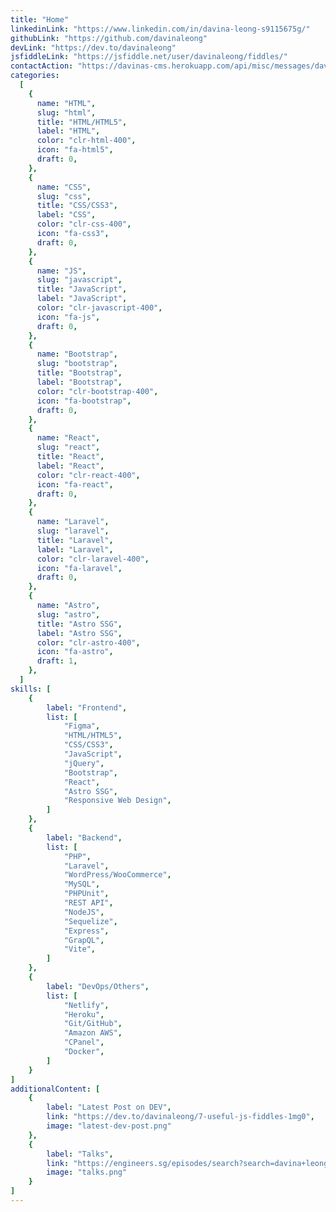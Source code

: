 ```yaml
---
title: "Home"
linkedinLink: "https://www.linkedin.com/in/davina-leong-s9115675g/"
githubLink: "https://github.com/davinaleong"
devLink: "https://dev.to/davinaleong"
jsfiddleLink: "https://jsfiddle.net/user/davinaleong/fiddles/"
contactAction: "https://davinas-cms.herokuapp.com/api/misc/messages/davdevs"
categories:
  [
    {
      name: "HTML",
      slug: "html",
      title: "HTML/HTML5",
      label: "HTML",
      color: "clr-html-400",
      icon: "fa-html5",
      draft: 0,
    },
    {
      name: "CSS",
      slug: "css",
      title: "CSS/CSS3",
      label: "CSS",
      color: "clr-css-400",
      icon: "fa-css3",
      draft: 0,
    },
    {
      name: "JS",
      slug: "javascript",
      title: "JavaScript",
      label: "JavaScript",
      color: "clr-javascript-400",
      icon: "fa-js",
      draft: 0,
    },
    {
      name: "Bootstrap",
      slug: "bootstrap",
      title: "Bootstrap",
      label: "Bootstrap",
      color: "clr-bootstrap-400",
      icon: "fa-bootstrap",
      draft: 0,
    },
    {
      name: "React",
      slug: "react",
      title: "React",
      label: "React",
      color: "clr-react-400",
      icon: "fa-react",
      draft: 0,
    },
    {
      name: "Laravel",
      slug: "laravel",
      title: "Laravel",
      label: "Laravel",
      color: "clr-laravel-400",
      icon: "fa-laravel",
      draft: 0,
    },
    {
      name: "Astro",
      slug: "astro",
      title: "Astro SSG",
      label: "Astro SSG",
      color: "clr-astro-400",
      icon: "fa-astro",
      draft: 1,
    },
  ]
skills: [
    {
        label: "Frontend",
        list: [
            "Figma",
            "HTML/HTML5",
            "CSS/CSS3",
            "JavaScript",
            "jQuery",
            "Bootstrap",
            "React",
            "Astro SSG",
            "Responsive Web Design",
        ]
    },
    {
        label: "Backend",
        list: [
            "PHP",
            "Laravel",
            "WordPress/WooCommerce",
            "MySQL",
            "PHPUnit",
            "REST API",
            "NodeJS",
            "Sequelize",
            "Express",
            "GrapQL",
            "Vite",
        ]
    },
    {
        label: "DevOps/Others",
        list: [
            "Netlify",
            "Heroku",
            "Git/GitHub",
            "Amazon AWS",
            "CPanel",
            "Docker",
        ]
    }
]
additionalContent: [
    {
        label: "Latest Post on DEV",
        link: "https://dev.to/davinaleong/7-useful-js-fiddles-1mg0",
        image: "latest-dev-post.png"
    },
    {
        label: "Talks",
        link: "https://engineers.sg/episodes/search?search=davina+leong",
        image: "talks.png"
    }
]
---
```

